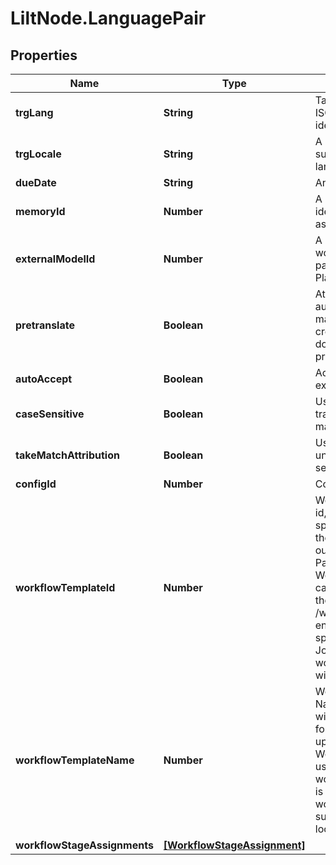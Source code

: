 # LiltNode.LanguagePair

## Properties

Name | Type | Description | Notes
------------ | ------------- | ------------- | -------------
**trgLang** | **String** | Target language, an ISO 639-1 language identifier. | 
**trgLocale** | **String** | A locale identifier, supported for target language. | [optional] 
**dueDate** | **String** | An ISO date. | [optional] 
**memoryId** | **Number** | A unique number identifying the associated Memory. | 
**externalModelId** | **Number** | A unique identifier for working with a third party model in the Lilt Platform | [optional] 
**pretranslate** | **Boolean** | Attribute translation authorship of exact matches to the creator of the document being pretranslated. | [optional] 
**autoAccept** | **Boolean** | Accept and lock exact matches. | [optional] 
**caseSensitive** | **Boolean** | Use case sensitive translation memory matching. | [optional] 
**takeMatchAttribution** | **Boolean** | Use MT for unmatched segments. | [optional] 
**configId** | **Number** | Configuration id | [optional] 
**workflowTemplateId** | **Number** | Workflow Template id, to assign a specific Workflow to the project created out of this Language Pair. WorkflowTemplateIds can be retrieved via the /workflows/templates endpoint. If not specified then the Job level workflowTemplateId will be used. | [optional] 
**workflowTemplateName** | **Number** | Workflow Template Name, when passed with TeamId it allows for an on the fly look up of the correct WorkflowTemplate to use. If workflowTemplateId is passed the workflowTemplateId supercedes other lookups. | [optional] 
**workflowStageAssignments** | [**[WorkflowStageAssignment]**](WorkflowStageAssignment.md) |  | [optional] 


